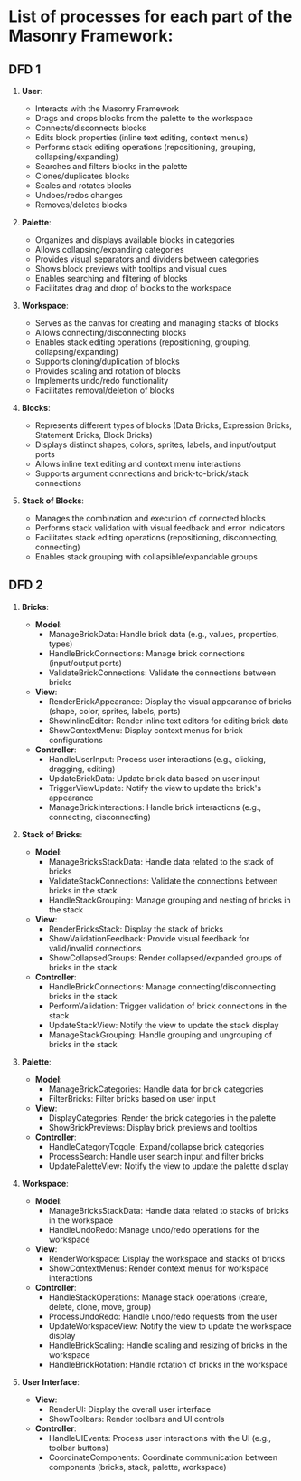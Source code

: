 # List of processes for each part of the Masonry Framework:

## DFD 1

1. **User**:
   - Interacts with the Masonry Framework
   - Drags and drops blocks from the palette to the workspace
   - Connects/disconnects blocks
   - Edits block properties (inline text editing, context menus)
   - Performs stack editing operations (repositioning, grouping, collapsing/expanding)
   - Searches and filters blocks in the palette
   - Clones/duplicates blocks
   - Scales and rotates blocks
   - Undoes/redos changes
   - Removes/deletes blocks

2. **Palette**:
   - Organizes and displays available blocks in categories
   - Allows collapsing/expanding categories
   - Provides visual separators and dividers between categories
   - Shows block previews with tooltips and visual cues
   - Enables searching and filtering of blocks
   - Facilitates drag and drop of blocks to the workspace

3. **Workspace**:
   - Serves as the canvas for creating and managing stacks of blocks
   - Allows connecting/disconnecting blocks
   - Enables stack editing operations (repositioning, grouping, collapsing/expanding)
   - Supports cloning/duplication of blocks
   - Provides scaling and rotation of blocks
   - Implements undo/redo functionality
   - Facilitates removal/deletion of blocks

4. **Blocks**:
   - Represents different types of blocks (Data Bricks, Expression Bricks, Statement Bricks, Block Bricks)
   - Displays distinct shapes, colors, sprites, labels, and input/output ports
   - Allows inline text editing and context menu interactions
   - Supports argument connections and brick-to-brick/stack connections

5. **Stack of Blocks**:
   - Manages the combination and execution of connected blocks
   - Performs stack validation with visual feedback and error indicators
   - Facilitates stack editing operations (repositioning, disconnecting, connecting)
   - Enables stack grouping with collapsible/expandable groups

## DFD 2

1. **Bricks**:
   - **Model**:
     - ManageBrickData: Handle brick data (e.g., values, properties, types)
     - HandleBrickConnections: Manage brick connections (input/output ports)
     - ValidateBrickConnections: Validate the connections between bricks
   - **View**:
     - RenderBrickAppearance: Display the visual appearance of bricks (shape, color, sprites, labels, ports)
     - ShowInlineEditor: Render inline text editors for editing brick data
     - ShowContextMenu: Display context menus for brick configurations
   - **Controller**:
     - HandleUserInput: Process user interactions (e.g., clicking, dragging, editing)
     - UpdateBrickData: Update brick data based on user input
     - TriggerViewUpdate: Notify the view to update the brick's appearance
     - ManageBrickInteractions: Handle brick interactions (e.g., connecting, disconnecting)

2. **Stack of Bricks**:
   - **Model**:
     - ManageBricksStackData: Handle data related to the stack of bricks
     - ValidateStackConnections: Validate the connections between bricks in the stack
     - HandleStackGrouping: Manage grouping and nesting of bricks in the stack
   - **View**:
     - RenderBricksStack: Display the stack of bricks
     - ShowValidationFeedback: Provide visual feedback for valid/invalid connections
     - ShowCollapsedGroups: Render collapsed/expanded groups of bricks in the stack
   - **Controller**:
     - HandleBrickConnections: Manage connecting/disconnecting bricks in the stack
     - PerformValidation: Trigger validation of brick connections in the stack
     - UpdateStackView: Notify the view to update the stack display
     - ManageStackGrouping: Handle grouping and ungrouping of bricks in the stack

3. **Palette**:
   - **Model**:
     - ManageBrickCategories: Handle data for brick categories
     - FilterBricks: Filter bricks based on user input
   - **View**:
     - DisplayCategories: Render the brick categories in the palette
     - ShowBrickPreviews: Display brick previews and tooltips
   - **Controller**:
     - HandleCategoryToggle: Expand/collapse brick categories
     - ProcessSearch: Handle user search input and filter bricks
     - UpdatePaletteView: Notify the view to update the palette display

4. **Workspace**:
   - **Model**:
     - ManageBricksStackData: Handle data related to stacks of bricks in the workspace
     - HandleUndoRedo: Manage undo/redo operations for the workspace
   - **View**:
     - RenderWorkspace: Display the workspace and stacks of bricks
     - ShowContextMenus: Render context menus for workspace interactions
   - **Controller**:
     - HandleStackOperations: Manage stack operations (create, delete, clone, move, group)
     - ProcessUndoRedo: Handle undo/redo requests from the user
     - UpdateWorkspaceView: Notify the view to update the workspace display
     - HandleBrickScaling: Handle scaling and resizing of bricks in the workspace
     - HandleBrickRotation: Handle rotation of bricks in the workspace

5. **User Interface**:
   - **View**:
     - RenderUI: Display the overall user interface
     - ShowToolbars: Render toolbars and UI controls
   - **Controller**:
     - HandleUIEvents: Process user interactions with the UI (e.g., toolbar buttons)
     - CoordinateComponents: Coordinate communication between components (bricks, stack, palette, workspace)
